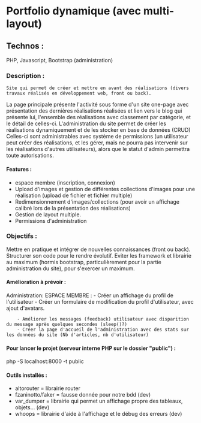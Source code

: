 # Portfolio dynamique (avec multi-layout)

## Technos :
  PHP, Javascript, Bootstrap (administration)

### Description :
    Site qui permet de créer et mettre en avant des réalisations (divers travaux réalisés en développement web, front ou back). 
  La page principale présente l'activité sous forme d'un site one-page avec présentation des dernières réalisations réalisées et
  lien vers le blog qui présente lui, l'ensemble des réalisations avec classement par catégorie, et le détail de celles-ci.
    L'administration du site permet de créer les réalisations dynamiquement et de les stocker en base de données (CRUD)
  Celles-ci sont administrables avec système de permissions (un utilisateur peut créer des réalisations, 
  et les gérer, mais ne pourra pas intervenir sur les réalisations d'autres utilisateurs), 
  alors que le statut d'admin permettra toute autorisations.

  #### Features :
  - espace membre (inscription, connexion)
  - Upload d'images et gestion de différentes collections d'images pour une réalisation (upload de fichier et fichier multiple)
  - Redimensionnement d'images/collections (pour avoir un affichage calibré lors de la présentation des réalisations)
  - Gestion de layout multiple.
  - Permissions d'administration

### Objectifs :
  Mettre en pratique et intégrer de nouvelles connaissances (front ou back). 
  Structurer son code pour le rendre évolutif. 
  Eviter les framework et librairie au maximum (hormis bootstrap, particulièrement pour la partie administration du site), pour s'exercer un maximum.

#### Amélioration à prévoir :
Administration:
    ESPACE MEMBRE :
        - Créer un affichage du profil de l'utilisateur
        - Créer un formulaire de modification du profil d'utilisateur, avec ajout d'avatars.

        - Améliorer les messages (feedback) utilisateur avec disparition du message après quelques secondes (sleep()?)
        - Créer la page d'accueil de l'administration avec des stats sur les données du site (Nb d'articles, nb d'utilisateur)


#### Pour lancer le projet (serveur interne PHP sur le dossier "public") :
php -S localhost:8000 -t public


#### Outils installés :
* altorouter = librairie router
* fzaninotto/faker = fausse donnée pour notre bdd (dev)
* var_dumper = librairie qui permet un affichage propre des tableaux, objets... (dev)
* whoops = librairie d'aide à l'affichage et le débug des erreurs (dev)

